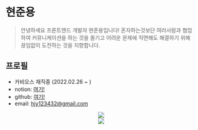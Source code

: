 # 현준용

> 안녕하세요 프론트엔드 개발자 현준용입니다!
혼자하는것보단 여러사람과 협업하여 커뮤니케이션을 하는 것을 즐기고 어려운 문제에 직면해도 해결하기 
위해 끊임없이 도전하는 것을 지향합니다.
> 

## 프로필
- 카비오스 재직중 (2022.02.26 ~ )
 - notion: <a href='https://jade-guava-313.notion.site/s-6ea0d5952e914d2f985ee86725bb1d51'>여기!</a>
 - github: <a href="https://github.com/hyunjunyong/">여기!</a>
 - email: hjy123432@gmail.com
<div align="center">
<img src="https://github-readme-stats.vercel.app/api?username=hyunjunyong&show_icons=true&theme=dracula&title_color=5c5c5c&bg_color=f8f8f8&icon_color=5c5c5c&text_color=ee9ca7">   
</div>
<div align="center">
 <img src="https://github-readme-stats.vercel.app/api/top-langs/?username=hyunjunyong&bg_color=f8f8f8&layout=compact&title_color=5c5c5c&card_width=445">
</div>

